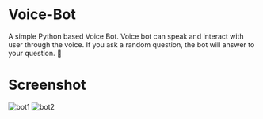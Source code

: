 # Voice-Bot


A simple Python based Voice Bot. Voice bot can speak and interact with user through the voice. If you ask a random question, the bot will answer to your question. :robot:	


# Screenshot


![bot1](https://user-images.githubusercontent.com/52861859/115128964-654fb280-a003-11eb-9a0f-e5c7073b00bf.PNG) ![bot2](https://user-images.githubusercontent.com/52861859/115128966-67b20c80-a003-11eb-97fe-bd2f9f4de051.PNG)
